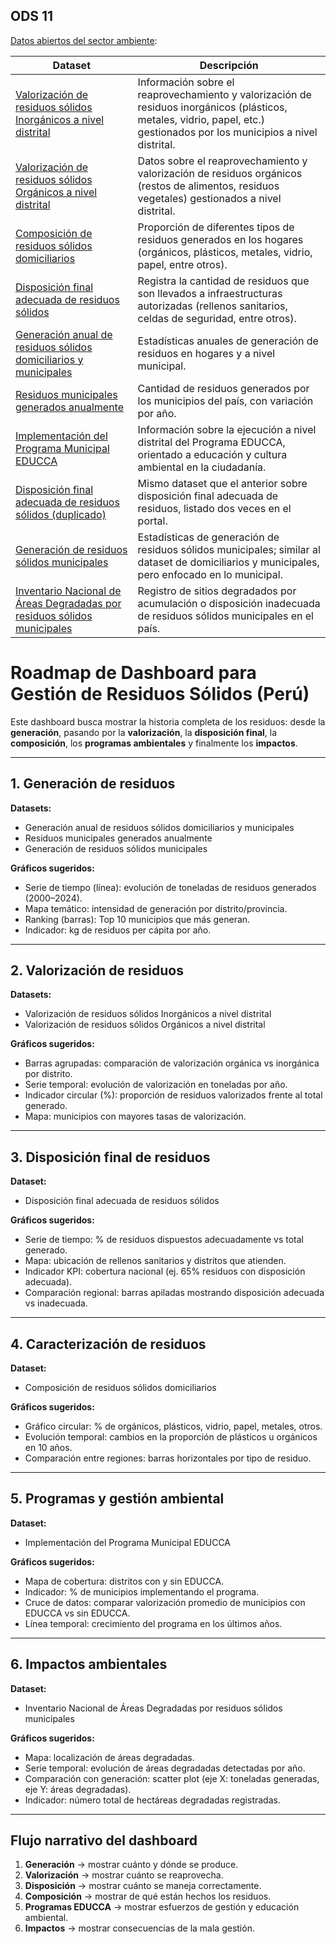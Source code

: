 ## ODS 11

[Datos abiertos del sector ambiente](https://sinia.minam.gob.pe/portal/datos-abiertos/):

| Dataset                                                                                                                                                                                                              	| Descripción                                                                                                                                                               	|
|----------------------------------------------------------------------------------------------------------------------------------------------------------------------------------------------------------------------	|---------------------------------------------------------------------------------------------------------------------------------------------------------------------------	|
| [Valorización de residuos sólidos Inorgánicos a nivel distrital](https://datosabiertos.gob.pe/dataset/valorizaci%C3%B3n-de-residuos-s%C3%B3lidos-nivel-distrital-ministerio-del-ambiente-minam)                      	| Información sobre el reaprovechamiento y valorización de residuos inorgánicos (plásticos, metales, vidrio, papel, etc.) gestionados por los municipios a nivel distrital. 	|
| [Valorización de residuos sólidos Orgánicos a nivel distrital](https://datosabiertos.gob.pe/dataset/valorizaci%C3%B3n-de-residuos-s%C3%B3lidos-nivel-distrital-ministerio-del-ambiente-minam)                        	| Datos sobre el reaprovechamiento y valorización de residuos orgánicos (restos de alimentos, residuos vegetales) gestionados a nivel distrital.                            	|
| [Composición de residuos sólidos domiciliarios](https://datosabiertos.gob.pe/dataset/composici%C3%B3n-de-residuos-s%C3%B3lidos-domiciliarios)                                                                        	| Proporción de diferentes tipos de residuos generados en los hogares (orgánicos, plásticos, metales, vidrio, papel, entre otros).                                          	|
| [Disposición final adecuada de residuos sólidos](https://datosabiertos.gob.pe/dataset/disposici%C3%B3n-final-adecuada-de-residuos-s%C3%B3lidos-ministerio-del-ambiente-minam)                                        	| Registra la cantidad de residuos que son llevados a infraestructuras autorizadas (rellenos sanitarios, celdas de seguridad, entre otros).                                 	|
| [Generación anual de residuos sólidos domiciliarios y municipales](https://datosabiertos.gob.pe/dataset/generaci%C3%B3n-anual-de-residuos-s%C3%B3lidos-domiciliarios-y-municipales-ministerio-del-ambiente)          	| Estadísticas anuales de generación de residuos en hogares y a nivel municipal.                                                                                            	|
| [Residuos municipales generados anualmente](https://datosabiertos.gob.pe/dataset/residuos-municipales-generados-anualmente)                                                                                          	| Cantidad de residuos generados por los municipios del país, con variación por año.                                                                                        	|
| [Implementación del Programa Municipal EDUCCA](https://www.datosabiertos.gob.pe/dataset/implementaci%C3%B3n-del-programa-municipal-de-educaci%C3%B3n-cultura-y-ciudadan%C3%ADa-ambiental-programa)                   	| Información sobre la ejecución a nivel distrital del Programa EDUCCA, orientado a educación y cultura ambiental en la ciudadanía.                                         	|
| [Disposición final adecuada de residuos sólidos (duplicado)](https://www.datosabiertos.gob.pe/dataset/disposici%C3%B3n-final-adecuada-de-residuos-s%C3%B3lidos-ministerio-del-ambiente-minam)                        	| Mismo dataset que el anterior sobre disposición final adecuada de residuos, listado dos veces en el portal.                                                               	|
| [Generación de residuos sólidos municipales](https://www.datosabiertos.gob.pe/dataset/generaci%C3%B3n-anual-de-residuos-s%C3%B3lidos-domiciliarios-y-municipales-ministerio-del-ambiente)                            	| Estadísticas de generación de residuos sólidos municipales; similar al dataset de domiciliarios y municipales, pero enfocado en lo municipal.                             	|
| [Inventario Nacional de Áreas Degradadas por residuos sólidos municipales](https://www.datosabiertos.gob.pe/dataset/inventario-nacional-de-%C3%A1reas-degradadas-por-residuos-s%C3%B3lidos-municipales-organismo-de) 	| Registro de sitios degradados por acumulación o disposición inadecuada de residuos sólidos municipales en el país.                                                        	|

# Roadmap de Dashboard para Gestión de Residuos Sólidos (Perú)

Este dashboard busca mostrar la historia completa de los residuos: 
desde la **generación**, pasando por la **valorización**, la **disposición final**, 
la **composición**, los **programas ambientales** y finalmente los **impactos**.

---

## 1. Generación de residuos
**Datasets:**
- Generación anual de residuos sólidos domiciliarios y municipales
- Residuos municipales generados anualmente
- Generación de residuos sólidos municipales

**Gráficos sugeridos:**
- Serie de tiempo (línea): evolución de toneladas de residuos generados (2000–2024).
- Mapa temático: intensidad de generación por distrito/provincia.
- Ranking (barras): Top 10 municipios que más generan.
- Indicador: kg de residuos per cápita por año.

---

## 2. Valorización de residuos
**Datasets:**
- Valorización de residuos sólidos Inorgánicos a nivel distrital
- Valorización de residuos sólidos Orgánicos a nivel distrital

**Gráficos sugeridos:**
- Barras agrupadas: comparación de valorización orgánica vs inorgánica por distrito.
- Serie temporal: evolución de valorización en toneladas por año.
- Indicador circular (%): proporción de residuos valorizados frente al total generado.
- Mapa: municipios con mayores tasas de valorización.

---

## 3. Disposición final de residuos
**Dataset:**
- Disposición final adecuada de residuos sólidos

**Gráficos sugeridos:**
- Serie de tiempo: % de residuos dispuestos adecuadamente vs total generado.
- Mapa: ubicación de rellenos sanitarios y distritos que atienden.
- Indicador KPI: cobertura nacional (ej. 65% residuos con disposición adecuada).
- Comparación regional: barras apiladas mostrando disposición adecuada vs inadecuada.

---

## 4. Caracterización de residuos
**Dataset:**
- Composición de residuos sólidos domiciliarios

**Gráficos sugeridos:**
- Gráfico circular: % de orgánicos, plásticos, vidrio, papel, metales, otros.
- Evolución temporal: cambios en la proporción de plásticos u orgánicos en 10 años.
- Comparación entre regiones: barras horizontales por tipo de residuo.

---

## 5. Programas y gestión ambiental
**Dataset:**
- Implementación del Programa Municipal EDUCCA

**Gráficos sugeridos:**
- Mapa de cobertura: distritos con y sin EDUCCA.
- Indicador: % de municipios implementando el programa.
- Cruce de datos: comparar valorización promedio de municipios con EDUCCA vs sin EDUCCA.
- Línea temporal: crecimiento del programa en los últimos años.

---

## 6. Impactos ambientales
**Dataset:**
- Inventario Nacional de Áreas Degradadas por residuos sólidos municipales

**Gráficos sugeridos:**
- Mapa: localización de áreas degradadas.
- Serie temporal: evolución de áreas degradadas detectadas por año.
- Comparación con generación: scatter plot (eje X: toneladas generadas, eje Y: áreas degradadas).
- Indicador: número total de hectáreas degradadas registradas.

---

## Flujo narrativo del dashboard
1. **Generación** → mostrar cuánto y dónde se produce.
2. **Valorización** → mostrar cuánto se reaprovecha.
3. **Disposición** → mostrar cuánto se maneja correctamente.
4. **Composición** → mostrar de qué están hechos los residuos.
5. **Programas EDUCCA** → mostrar esfuerzos de gestión y educación ambiental.
6. **Impactos** → mostrar consecuencias de la mala gestión.
